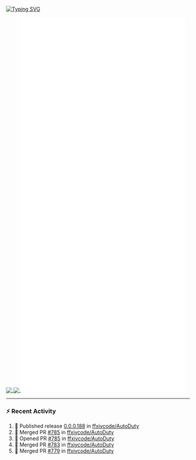 [![Typing SVG](https://readme-typing-svg.demolab.com?font=Fira+Code&duration=1000&pause=1000&multiline=true&repeat=false&width=435&lines=Simon+Latusek+%7C+Gameplay+Engineer)](https://git.io/typing-svg)

<a href="https://github.com/anuraghazra/github-readme-stats">
  <img height=200 align="center" src="https://github-readme-stats.vercel.app/api?username=erdelf&theme=radical" />
</a>
<a href="https://github.com/anuraghazra/convoychat">
  <img height=200 align="center" src="https://streak-stats.demolab.com?user=erdelf&theme=radical&mode=weekly" />
</a>

<picture>
  <img src="/github-metrics.svg" alt="Metrics">
</picture>

---

### :zap: Recent Activity
<!--START_SECTION:activity-->
1. 🚀 Published release [0.0.0.188](https://github.com/ffxivcode/AutoDuty/releases/tag/0.0.0.188) in [ffxivcode/AutoDuty](https://github.com/ffxivcode/AutoDuty)
2. 🎉 Merged PR [#785](https://github.com/ffxivcode/AutoDuty/pull/785) in [ffxivcode/AutoDuty](https://github.com/ffxivcode/AutoDuty)
3. 💪 Opened PR [#785](https://github.com/ffxivcode/AutoDuty/pull/785) in [ffxivcode/AutoDuty](https://github.com/ffxivcode/AutoDuty)
4. 🎉 Merged PR [#783](https://github.com/ffxivcode/AutoDuty/pull/783) in [ffxivcode/AutoDuty](https://github.com/ffxivcode/AutoDuty)
5. 🎉 Merged PR [#779](https://github.com/ffxivcode/AutoDuty/pull/779) in [ffxivcode/AutoDuty](https://github.com/ffxivcode/AutoDuty)
<!--END_SECTION:activity-->

<!--
**erdelf/erdelf** is a ✨ _special_ ✨ repository because its `README.md` (this file) appears on your GitHub profile.

Here are some ideas to get you started:

- 🔭 I’m currently working on ...
- 🌱 I’m currently learning ...
- 👯 I’m looking to collaborate on ...
- 🤔 I’m looking for help with ...
- 💬 Ask me about ...
- 📫 How to reach me: ...
- 😄 Pronouns: ...
- ⚡ Fun fact: ...
-->

